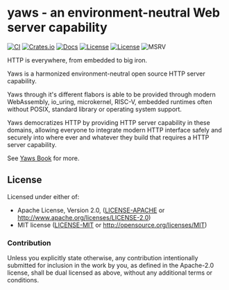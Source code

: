 # yaws - an environment-neutral Web server capability

[![CI](https://github.com/pinkforest/yaws/actions/workflows/CI.yml/badge.svg)](https://github.com/yaws-rs/yaws/actions/workflows/CI.yml)
[![Crates.io](https://img.shields.io/crates/v/yaws.svg)](https://crates.io/crates/yaws)
[![Docs](https://docs.rs/yaws/badge.svg)](https://docs.rs/yaws)
[![License](https://img.shields.io/badge/License-Apache%202.0-blue.svg)](https://opensource.org/licenses/Apache-2.0)
[![License](https://img.shields.io/badge/License-MIT-yellow.svg)](https://opensource.org/licenses/MIT)
![MSRV](https://img.shields.io/badge/MSRV-1.60.0-blue)

HTTP is everywhere, from embedded to big iron.

Yaws is a harmonized environment-neutral open source HTTP server capability.

Yaws through it's different flabors is able to be provided through modern WebAssembly, io_uring, microkernel, RISC-V, embedded runtimes often without POSIX, standard library or operating system support.

Yaws democratizes HTTP by providing HTTP server capability in these domains, allowing everyone to integrate modern HTTP interface safely and securely into where ever and whatever they build that requires a HTTP server capability.

See [Yaws Book](https://yaws-rs.github.io/book) for more.

## License

Licensed under either of:

 * Apache License, Version 2.0, ([LICENSE-APACHE](LICENSE-APACHE) or http://www.apache.org/licenses/LICENSE-2.0)
 * MIT license ([LICENSE-MIT](LICENSE-MIT) or http://opensource.org/licenses/MIT)

### Contribution

Unless you explicitly state otherwise, any contribution intentionally submitted for inclusion in the work by you, as defined in the Apache-2.0 license, shall be dual licensed as above, without any additional terms or conditions.

